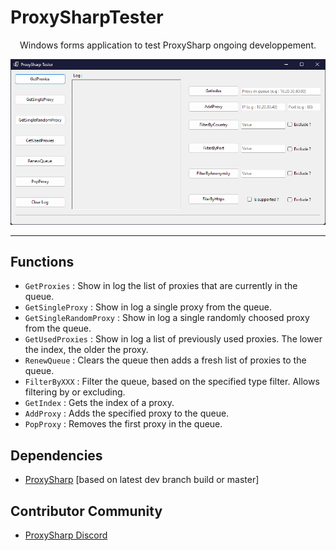 # ProxySharpTester
<p align="center">
  Windows forms application to test ProxySharp ongoing developpement.
<p align="center">
  <img src="main.png" />
</p>

---
## Functions
- `GetProxies` : Show in log the list of proxies that are currently in the queue.
- `GetSingleProxy` : Show in log a single proxy from the queue.
- `GetSingleRandomProxy` : Show in log a single randomly choosed proxy from the queue.
- `GetUsedProxies` :  Show in log a list of previously used proxies. The lower the index, the older the proxy.
- `RenewQueue` : Clears the queue then adds a fresh list of proxies to the queue.
- `FilterByXXX` : Filter the queue, based on the specified type filter. Allows filtering by or excluding.
- `GetIndex` : Gets the index of a proxy.
- `AddProxy` : Adds the specified proxy to the queue.
- `PopProxy` : Removes the first proxy in the queue.
## Dependencies
- [ProxySharp](https://github.com/m-henderson/ProxySharp) [based on latest dev branch build or master]
## Contributor Community
- [ProxySharp Discord](https://discord.gg/F77g42ZNFa)

